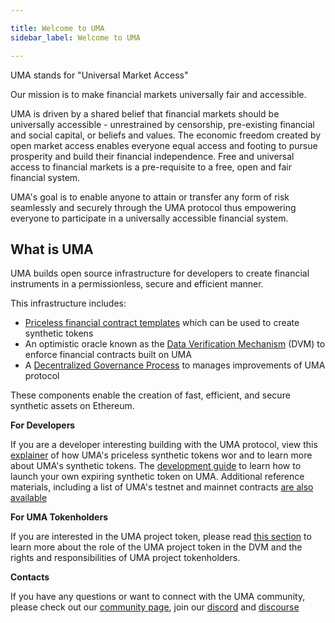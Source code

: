 ```yaml
---

title: Welcome to UMA
sidebar_label: Welcome to UMA

---
```


UMA stands for "Universal Market Access" 

Our mission is to make financial markets universally fair and accessible.

UMA is driven by a shared belief that financial markets should be universally accessible - unrestrained by censorship, pre-existing financial and social capital, or beliefs and values. The economic freedom created by open market access enables everyone equal access and footing to pursue prosperity and build their financial independence.  Free and universal access to financial markets is a pre-requisite to a free, open and fair financial system. 

UMA's goal is to enable anyone to attain or transfer any form of risk seamlessly and securely through the UMA protocol thus empowering everyone to participate in a universally accessible financial system.

## What is UMA ##

UMA builds open source infrastructure for developers to create financial instruments in a permissionless, secure and efficient manner. 

This infrastructure includes:
 - [Priceless financial contract templates](getting-started/priceless-financial-contracts.md) which can be used to create synthetic tokens
 - An optimistic oracle known as the [Data Verification Mechanism](getting-started/oracle.md) (DVM) to enforce financial contracts built on UMA
 - A [Decentralized Governance Process](getting-started/governance.md) to manages improvements of UMA protocol

These components enable the creation of fast, efficient, and secure synthetic assets on Ethereum.

**For Developers**

If you are a developer interesting building with the UMA protocol, view this [explainer](/priceless-financial-contracts/priceless-contracts.md) of how UMA's priceless synthetic tokens wor and to learn more about UMA's synthetic tokens. The [development guide](build-walkthrough/build-process) to learn how to launch your own expiring synthetic token on UMA.  Additional reference materials, including a list of UMA's testnet and mainnet contracts [are also available](dev-ref/addresses.md)

**For UMA Tokenholders**

If you are interested in the UMA project token, please read [this section](uma-tokenholders/uma-holders.md) to learn more about the role of the UMA project token in the DVM and the rights and responsibilities of UMA project tokenholders.

**Contacts**

If you have any questions or want to connect with the UMA community, please check out our [community page](community/community-overview), join our [discord](https//discord.umaproject.org) and [discourse](https://discourse.umaproject.org)
